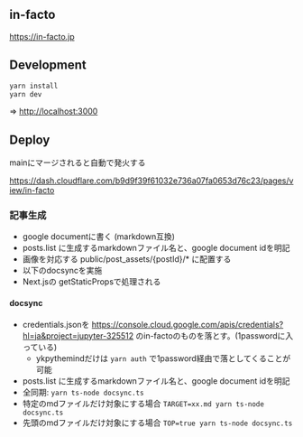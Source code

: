 ## in-facto

https://in-facto.jp

## Development

```bash
yarn install
yarn dev
```

=> [http://localhost:3000](http://localhost:3000)

## Deploy

mainにマージされると自動で発火する

https://dash.cloudflare.com/b9d9f39f61032e736a07fa0653d76c23/pages/view/in-facto


### 記事生成

- google documentに書く (markdown互換)
- posts.list に生成するmarkdownファイル名と、google document idを明記
- 画像を対応する public/post_assets/{postId}/* に配置する
- 以下のdocsyncを実施
- Next.jsの getStaticPropsで処理される

#### docsync

- credentials.jsonを https://console.cloud.google.com/apis/credentials?hl=ja&project=jupyter-325512 のin-factoのものを落とす。(1passwordに入っている)
  - ykpythemindだけは `yarn auth` で1password経由で落としてくることが可能
- posts.list に生成するmarkdownファイル名と、google document idを明記
- 全同期: `yarn ts-node docsync.ts`
- 特定のmdファイルだけ対象にする場合 `TARGET=xx.md yarn ts-node docsync.ts`
- 先頭のmdファイルだけ対象にする場合 `TOP=true yarn ts-node docsync.ts`
